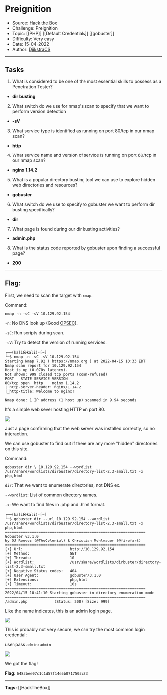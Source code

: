 # Preignition
* Source: [Hack the Box](https://hackthebox.com/)
* Challenge: Preignition
* Topic: [[PHP]] [[Default Credentials]] [[gobuster]]
* Difficulty: Very easy
* Date: 15-04-2022
* Author: [DjikstraCS](https://github.com/DjikstraCS)

---
## Tasks
1. What is considered to be one of the most essential skills to possess as a Penetration Tester? 
 - **dir busting**
2. What switch do we use for nmap's scan to specify that we want to perform version detection 
- **-sV**
3. What service type is identified as running on port 80/tcp in our nmap scan? 
- **http**
4. What service name and version of service is running on port 80/tcp in our nmap scan? 
- **nginx 1.14.2**
5. What is a popular directory busting tool we can use to explore hidden web directories and resources? 
- **gobuster**
6. What switch do we use to specify to gobuster we want to perform dir busting specifically? 
- **dir**
7. What page is found during our dir busting activities? 
- **admin.php**
8. What is the status code reported by gobuster upon finding a successful page? 
- **200**

---
## Flag:
First, we need to scan the target with `nmap`.

Command:

`nmap -n -sC -sV 10.129.92.154`

`-n`: No DNS look up (Good [OPSEC](https://en.wikipedia.org/wiki/Operations_security)).

`-sC`: Run scripts during scan.

`-sV`: Try to detect the version of running services.

```console
┌──(kali㉿kali)-[~]
└─$ nmap -n -sC -sV 10.129.92.154
Starting Nmap 7.92 ( https://nmap.org ) at 2022-04-15 10:33 EDT
Nmap scan report for 10.129.92.154
Host is up (0.070s latency).
Not shown: 999 closed tcp ports (conn-refused)
PORT   STATE SERVICE VERSION
80/tcp open  http    nginx 1.14.2
|_http-server-header: nginx/1.14.2
|_http-title: Welcome to nginx!

Nmap done: 1 IP address (1 host up) scanned in 9.94 seconds
```

It's a simple web sever hosting HTTP on port 80.

![](Pasted%20image%2020220415165113.png)

Just a page confirming that the web server was installed correctly, so no interaction.

We can use gobuster to find out if there are any more "hidden" directories on this site.

Command:

`gobuster dir \ 10.129.92.154 --wordlist /usr/share/wordlists/dirbuster/directory-list-2.3-small.txt -x php,html`

`dir`: That we want to enumerate directories, not DNS ex.

`--wordlist`: List of common directory names.

`-x`: We want to find files in .php and .html format.

```console
┌──(kali㉿kali)-[~]
└─$ gobuster dir --url 10.129.92.154 --wordlist /usr/share/wordlists/dirbuster/directory-list-2.3-small.txt -x php,html
===============================================================
Gobuster v3.1.0
by OJ Reeves (@TheColonial) & Christian Mehlmauer (@firefart)
===============================================================
[+] Url:                     http://10.129.92.154
[+] Method:                  GET
[+] Threads:                 10
[+] Wordlist:                /usr/share/wordlists/dirbuster/directory-list-2.3-small.txt
[+] Negative Status codes:   404
[+] User Agent:              gobuster/3.1.0
[+] Extensions:              php,html
[+] Timeout:                 10s
===============================================================
2022/04/15 10:41:10 Starting gobuster in directory enumeration mode
===============================================================
/admin.php            (Status: 200) [Size: 999]
```

Like the name indicates, this is an admin login page.

![](Pasted%20image%2020220415170642.png)

This is probably not very secure, we can try the most common login credential:

user:pass `admin:admin`

![](Pasted%20image%2020220415171032.png)

We got the flag!

**Flag:** `6483bee07c1c1d57f14e5b0717503c73`

---
**Tags:** [[HackTheBox]]
